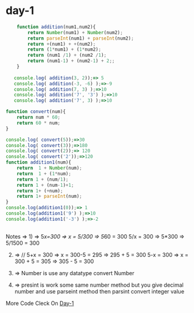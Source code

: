 # day-1

```javascript
    function addition(num1,num2){
        return Number(num1) + Number(num2);
        return parseInt(num1) + parseInt(num2);
        return +(num1) + +(num2);
        return (1*num1) + (1*num2);
        return (num1 /1) + (num2 /1);
        return (num1-1) + (num2-1) + 2;;
    }
    
   console.log( addition(3, 2));=> 5
   console.log( addition(-3, -6) );=>-9
   console.log( addition(7, 3) );=>10
   console.log( addition('7', '3') );=>10
   console.log( addition('7', 3) );=>10

function convert(num){
    return num * 60;
    return 60 * num;
}

console.log( convert(5));=>30
console.log( convert(3));=>180
console.log( convert(2));=> 120
console.log( convert('2'));=>120
function addition1(num){
    return  1 + Number(num);
    return  1 + (1*num);
    return 1 + (num/1);
    return 1 + (num-1)+1;
    return 1+ (+num);
    return 1+ parseInt(num);
}
console.log(addition1(0));=> 1
console.log(addition1('9') );=>10
console.log(addition1('-3') );=>-2
 
 ```
  Notes => 1) =>  5*x=300 => x = 5/300 => 5*60 = 300
      5/x = 300 => 5*300 => 5/1500 = 300

2) => // 5+x = 300 => x = 300-5 = 295 => 295 + 5 = 300
        5-x = 300 => x = 300 + 5 = 305 => 305 - 5 = 300

3) => Number is use any datatype convert Number

4) => presint is work some same number method but you give decimal number and use parseint method then parsint convert integer value 


More Code Cleck On [Day-1](../js/day1.js)